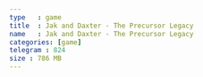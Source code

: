 ```yaml
---
type   : game
title  : Jak and Daxter - The Precursor Legacy
name   : Jak and Daxter - The Precursor Legacy
categories: [game]
telegram : 824
size : 786 MB
---
```



